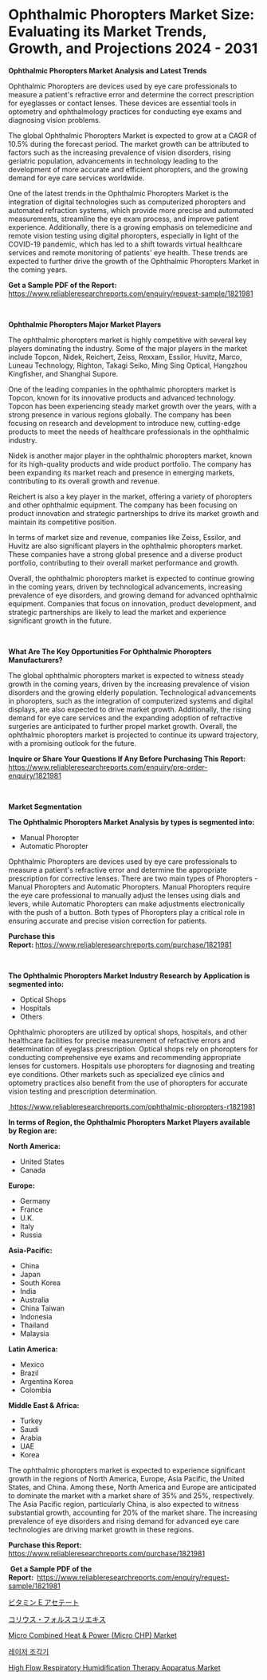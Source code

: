<p><h1>Ophthalmic Phoropters Market Size: Evaluating its Market Trends, Growth, and Projections 2024 - 2031</h1></p><p><strong>Ophthalmic Phoropters Market Analysis and Latest Trends</strong></p>
<p><p>Ophthalmic Phoropters are devices used by eye care professionals to measure a patient's refractive error and determine the correct prescription for eyeglasses or contact lenses. These devices are essential tools in optometry and ophthalmology practices for conducting eye exams and diagnosing vision problems.</p><p>The global Ophthalmic Phoropters Market is expected to grow at a CAGR of 10.5% during the forecast period. The market growth can be attributed to factors such as the increasing prevalence of vision disorders, rising geriatric population, advancements in technology leading to the development of more accurate and efficient phoropters, and the growing demand for eye care services worldwide.</p><p>One of the latest trends in the Ophthalmic Phoropters Market is the integration of digital technologies such as computerized phoropters and automated refraction systems, which provide more precise and automated measurements, streamline the eye exam process, and improve patient experience. Additionally, there is a growing emphasis on telemedicine and remote vision testing using digital phoropters, especially in light of the COVID-19 pandemic, which has led to a shift towards virtual healthcare services and remote monitoring of patients' eye health. These trends are expected to further drive the growth of the Ophthalmic Phoropters Market in the coming years.</p></p>
<p><strong>Get a Sample PDF of the Report:&nbsp;</strong> <a href="https://www.reliableresearchreports.com/enquiry/request-sample/1821981">https://www.reliableresearchreports.com/enquiry/request-sample/1821981</a></p>
<p>&nbsp;</p>
<p><strong>Ophthalmic Phoropters Major Market Players</strong></p>
<p><p>The ophthalmic phoropters market is highly competitive with several key players dominating the industry. Some of the major players in the market include Topcon, Nidek, Reichert, Zeiss, Rexxam, Essilor, Huvitz, Marco, Luneau Technology, Righton, Takagi Seiko, Ming Sing Optical, Hangzhou Kingfisher, and Shanghai Supore.</p><p>One of the leading companies in the ophthalmic phoropters market is Topcon, known for its innovative products and advanced technology. Topcon has been experiencing steady market growth over the years, with a strong presence in various regions globally. The company has been focusing on research and development to introduce new, cutting-edge products to meet the needs of healthcare professionals in the ophthalmic industry.</p><p>Nidek is another major player in the ophthalmic phoropters market, known for its high-quality products and wide product portfolio. The company has been expanding its market reach and presence in emerging markets, contributing to its overall growth and revenue.</p><p>Reichert is also a key player in the market, offering a variety of phoropters and other ophthalmic equipment. The company has been focusing on product innovation and strategic partnerships to drive its market growth and maintain its competitive position.</p><p>In terms of market size and revenue, companies like Zeiss, Essilor, and Huvitz are also significant players in the ophthalmic phoropters market. These companies have a strong global presence and a diverse product portfolio, contributing to their overall market performance and growth.</p><p>Overall, the ophthalmic phoropters market is expected to continue growing in the coming years, driven by technological advancements, increasing prevalence of eye disorders, and growing demand for advanced ophthalmic equipment. Companies that focus on innovation, product development, and strategic partnerships are likely to lead the market and experience significant growth in the future.</p></p>
<p>&nbsp;</p>
<p><strong>What Are The Key Opportunities For Ophthalmic Phoropters Manufacturers?</strong></p>
<p><p>The global ophthalmic phoropters market is expected to witness steady growth in the coming years, driven by the increasing prevalence of vision disorders and the growing elderly population. Technological advancements in phoropters, such as the integration of computerized systems and digital displays, are also expected to drive market growth. Additionally, the rising demand for eye care services and the expanding adoption of refractive surgeries are anticipated to further propel market growth. Overall, the ophthalmic phoropters market is projected to continue its upward trajectory, with a promising outlook for the future.</p></p>
<p><strong>Inquire or Share Your Questions If Any Before Purchasing This Report:</strong> <a href="https://www.reliableresearchreports.com/enquiry/pre-order-enquiry/1821981">https://www.reliableresearchreports.com/enquiry/pre-order-enquiry/1821981</a></p>
<p>&nbsp;</p>
<p><strong>Market Segmentation</strong></p>
<p><strong>The Ophthalmic Phoropters Market Analysis by types is segmented into:</strong></p>
<p><ul><li>Manual Phoropter</li><li>Automatic Phoropter</li></ul></p>
<p><p>Ophthalmic Phoropters are devices used by eye care professionals to measure a patient's refractive error and determine the appropriate prescription for corrective lenses. There are two main types of Phoropters - Manual Phoropters and Automatic Phoropters. Manual Phoropters require the eye care professional to manually adjust the lenses using dials and levers, while Automatic Phoropters can make adjustments electronically with the push of a button. Both types of Phoropters play a critical role in ensuring accurate and precise vision correction for patients.</p></p>
<p><strong>Purchase this Report:&nbsp;</strong><a href="https://www.reliableresearchreports.com/purchase/1821981">https://www.reliableresearchreports.com/purchase/1821981</a></p>
<p>&nbsp;</p>
<p><strong>The Ophthalmic Phoropters Market Industry Research by Application is segmented into:</strong></p>
<p><ul><li>Optical Shops</li><li>Hospitals</li><li>Others</li></ul></p>
<p><p>Ophthalmic phoropters are utilized by optical shops, hospitals, and other healthcare facilities for precise measurement of refractive errors and determination of eyeglass prescription. Optical shops rely on phoropters for conducting comprehensive eye exams and recommending appropriate lenses for customers. Hospitals use phoropters for diagnosing and treating eye conditions. Other markets such as specialized eye clinics and optometry practices also benefit from the use of phoropters for accurate vision testing and prescription determination.</p></p>
<p><a href="https://www.reliableresearchreports.com/ophthalmic-phoropters-r1821981">&nbsp;https://www.reliableresearchreports.com/ophthalmic-phoropters-r1821981</a></p>
<p><strong>In terms of Region, the Ophthalmic Phoropters Market Players available by Region are:</strong></p>
<p>
    <p> <strong> North America: </strong>
        <ul>
            <li>United States</li>
            <li>Canada</li>
        </ul>
        </p> 
    <p> <strong> Europe: </strong>
        <ul>
            <li>Germany</li>
            <li>France</li>
            <li>U.K.</li>
            <li>Italy</li>
            <li>Russia</li>
        </ul>
        </p> 
    <p> <strong> Asia-Pacific: </strong>
        <ul>
            <li>China</li>
            <li>Japan</li>
            <li>South Korea</li>
            <li>India</li>
            <li>Australia</li>
            <li>China Taiwan</li>
            <li>Indonesia</li>
            <li>Thailand</li>
            <li>Malaysia</li>
        </ul>
        </p> 
    <p> <strong> Latin America: </strong>
        <ul>
            <li>Mexico</li>
            <li>Brazil</li>
            <li>Argentina Korea</li>
            <li>Colombia</li>
        </ul>
        </p> 
    <p> <strong> Middle East & Africa: </strong>
        <ul>
            <li>Turkey</li>
            <li>Saudi</li>
            <li>Arabia</li>
            <li>UAE</li>
            <li>Korea</li>
        </ul>
    </p>
    </p>
<p><p>The ophthalmic phoropters market is expected to experience significant growth in the regions of North America, Europe, Asia Pacific, the United States, and China. Among these, North America and Europe are anticipated to dominate the market with a market share of 35% and 25%, respectively. The Asia Pacific region, particularly China, is also expected to witness substantial growth, accounting for 20% of the market share. The increasing prevalence of eye disorders and rising demand for advanced eye care technologies are driving market growth in these regions.</p></p>
<p><strong>Purchase this Report: </strong><a href="https://www.reliableresearchreports.com/purchase/1821981">https://www.reliableresearchreports.com/purchase/1821981</a></p>
<p>&nbsp;<strong>Get a Sample PDF of the Report:&nbsp;&nbsp;</strong><a href="https://www.reliableresearchreports.com/enquiry/request-sample/1821981">https://www.reliableresearchreports.com/enquiry/request-sample/1821981</a></p>
<p><strong></strong></p>
<p><p><a href="https://medium.com/@jasoniller59/%E3%83%93%E3%82%BF%E3%83%9F%E3%83%B3e%E3%82%A2%E3%82%BB%E3%83%86%E3%83%BC%E3%83%88%E5%B8%82%E5%A0%B4%E3%81%AE%E8%A6%8F%E6%A8%A1-cagr-%E3%83%88%E3%83%AC%E3%83%B3%E3%83%892024-2030-91959812e001">ビタミン E アセテート</a></p><p><a href="https://github.com/zekaoe592392/Market-Research-Report-List-2/blob/main/773054251796.md">コリウス・フォルスコリエキス</a></p><p><a href="https://www.linkedin.com/pulse/micro-combined-heat-amp-power-chp-market-report-reveals-latest-vmcsf?trackingId=G9O5xDELB44S39OxS8bEaQ%3D%3D">Micro Combined Heat & Power (Micro CHP) Market</a></p><p><a href="https://medium.com/@francescaove76856/2024-2031%EB%85%84-%EA%B8%B0%EA%B0%84%EC%9D%84-%EC%9C%84%ED%95%9C-%EB%A0%88%EC%9D%B4%EC%A0%80-%EC%A1%B0%EA%B0%81%EA%B8%B0-%EC%8B%9C%EC%9E%A5-%EB%8F%99%ED%96%A5-%EB%B0%8F-%EC%8B%9C%EC%9E%A5-%EB%B6%84%EC%84%9D%EC%9D%84-%EC%98%88%EC%B8%A1%ED%95%A9%EB%8B%88%EB%8B%A4-056728c52c16">레이저 조각기</a></p><p><a href="https://github.com/RickHolmes3/Market-Research-Report-List-4/blob/main/high-flow-respiratory-humidification-therapy-apparatus-market.md">High Flow Respiratory Humidification Therapy Apparatus Market</a></p></p>